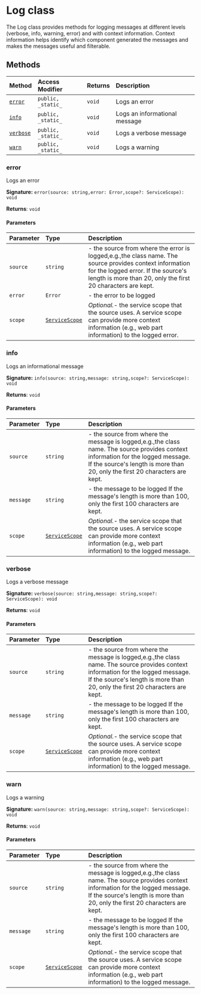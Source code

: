 # Log class





The Log class provides methods for logging messages at different levels (verbose, 
info, warning, error) and with context information. Context information helps identify 
which component generated the messages and makes the messages useful and filterable. 







## Methods

| Method	   | Access Modifier | Returns	| Description|
|:-------------|:----|:-------|:-----------|
|[`error`](#error)     | `public, _static_` | `void` | Logs an error |
|[`info`](#info)     | `public, _static_` | `void` | Logs an informational message |
|[`verbose`](#verbose)     | `public, _static_` | `void` | Logs a verbose message |
|[`warn`](#warn)     | `public, _static_` | `void` | Logs a warning |





### error

Logs an error

**Signature:** ``error(source: string,error: Error,scope?: ServiceScope): void``

**Returns**: ``void``



#### Parameters


| Parameter	   | Type    | Description |
|:-------------|:---------------|:------------|
| `source`    | `string` | - the source from where the error is logged,e.g.,the class name.  The source provides context information for the logged error.  If the source's length is more than 20, only the first 20 characters are kept. |
| `error`    | `Error` | - the error to be logged |
| `scope`    | [`ServiceScope`](../sp-client-base/servicescope.md) | _Optional._- the service scope that the source uses. A service scope can provide  more context information (e.g., web part information) to the logged error. |


### info

Logs an informational message

**Signature:** ``info(source: string,message: string,scope?: ServiceScope): void``

**Returns**: ``void``



#### Parameters


| Parameter	   | Type    | Description |
|:-------------|:---------------|:------------|
| `source`    | `string` | - the source from where the message is logged,e.g.,the class name.  The source provides context information for the logged message.  If the source's length is more than 20, only the first 20 characters are kept. |
| `message`    | `string` | - the message to be logged  If the message's length is more than 100, only the first 100 characters are kept. |
| `scope`    | [`ServiceScope`](../sp-client-base/servicescope.md) | _Optional._- the service scope that the source uses. A service scope can provide  more context information (e.g., web part information) to the logged message. |


### verbose

Logs a verbose message

**Signature:** ``verbose(source: string,message: string,scope?: ServiceScope): void``

**Returns**: ``void``



#### Parameters


| Parameter	   | Type    | Description |
|:-------------|:---------------|:------------|
| `source`    | `string` | - the source from where the message is logged,e.g.,the class name.  The source provides context information for the logged message.  If the source's length is more than 20, only the first 20 characters are kept. |
| `message`    | `string` | - the message to be logged  If the message's length is more than 100, only the first 100 characters are kept. |
| `scope`    | [`ServiceScope`](../sp-client-base/servicescope.md) | _Optional._- the service scope that the source uses. A service scope can provide  more context information (e.g., web part information) to the logged message. |


### warn

Logs a warning

**Signature:** ``warn(source: string,message: string,scope?: ServiceScope): void``

**Returns**: ``void``



#### Parameters


| Parameter	   | Type    | Description |
|:-------------|:---------------|:------------|
| `source`    | `string` | - the source from where the message is logged,e.g.,the class name.  The source provides context information for the logged message.  If the source's length is more than 20, only the first 20 characters are kept. |
| `message`    | `string` | - the message to be logged  If the message's length is more than 100, only the first 100 characters are kept. |
| `scope`    | [`ServiceScope`](../sp-client-base/servicescope.md) | _Optional._- the service scope that the source uses. A service scope can provide  more context information (e.g., web part information) to the logged message. |

